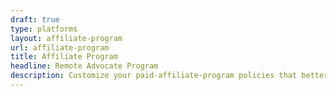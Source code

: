 ```yaml
---
draft: true
type: platforms
layout: affiliate-program
url: affiliate-program
title: Affiliate Program
headline: Remote Advocate Program
description: Customize your paid-affiliate-program policies that better fit your remote team. Either choose from the pre-packaged time off policies or create your own instantly.
---
```

